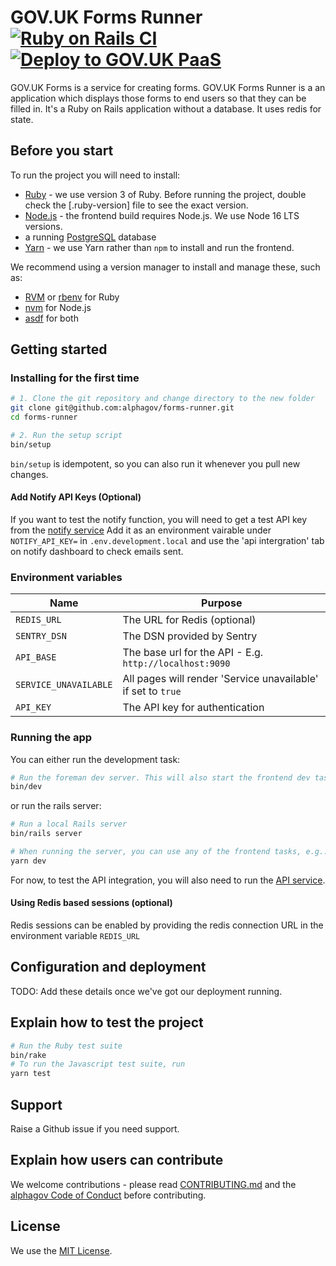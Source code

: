 # GOV.UK Forms Runner [![Ruby on Rails CI](https://github.com/alphagov/forms-runner/actions/workflows/rubyonrails.yml/badge.svg)](https://github.com/alphagov/forms-runner/actions/workflows/rubyonrails.yml) [![Deploy to GOV.UK PaaS](https://github.com/alphagov/forms-runner/actions/workflows/deploy.yml/badge.svg)](https://github.com/alphagov/forms-runner/actions/workflows/deploy.yml)

GOV.UK Forms is a service for creating forms. GOV.UK Forms Runner is a an application which displays those forms to end users so that they can be filled in. It's a Ruby on Rails application without a database. It uses redis for state.

## Before you start

To run the project you will need to install:

- [Ruby](https://www.ruby-lang.org/en/) - we use version 3 of Ruby. Before running the project, double check the [.ruby-version] file to see the exact version.
- [Node.js](https://nodejs.org/en/) - the frontend build requires Node.js. We use Node 16 LTS versions.
- a running [PostgreSQL](https://www.postgresql.org/) database
- [Yarn](https://yarnpkg.com/) - we use Yarn rather than `npm` to install and run the frontend.

We recommend using a version manager to install and manage these, such as:

- [RVM](https://rvm.io/) or [rbenv](https://github.com/rbenv/rbenv) for Ruby
- [nvm](https://github.com/nvm-sh/nvm) for Node.js
- [asdf](https://github.com/asdf-vm/asdf) for both

## Getting started

### Installing for the first time

```bash
# 1. Clone the git repository and change directory to the new folder
git clone git@github.com:alphagov/forms-runner.git
cd forms-runner

# 2. Run the setup script
bin/setup
```

`bin/setup` is idempotent, so you can also run it whenever you pull new changes.

#### Add Notify API Keys (Optional)

If you want to test the notify function, you will need to get a test API key
from the [notify service](https://www.notifications.service.gov.uk/) Add it as
an environment vairable under `NOTIFY_API_KEY=` in `.env.development.local` and
use the 'api intergration' tab on notify dashboard to check emails sent.

### Environment variables

| Name                  | Purpose                                                      |
| --------------------- | ------------------------------------------------------------ |
| `REDIS_URL`           | The URL for Redis (optional)                                 |
| `SENTRY_DSN`          | The DSN provided by Sentry                                   |
| `API_BASE`            | The base url for the API - E.g. `http://localhost:9090`      |
| `SERVICE_UNAVAILABLE` | All pages will render 'Service unavailable' if set to `true` |
| `API_KEY`             | The API key for authentication                               |

### Running the app

You can either run the development task:

```bash
# Run the foreman dev server. This will also start the frontend dev task
bin/dev
```

or run the rails server:

```bash
# Run a local Rails server
bin/rails server

# When running the server, you can use any of the frontend tasks, e.g.:
yarn dev
```

For now, to test the API integration, you will also need to run the [API service](https://github.com/alphagov/forms-api).

#### Using Redis based sessions (optional)

Redis sessions can be enabled by providing the redis connection URL in the environment variable `REDIS_URL`

## Configuration and deployment

TODO: Add these details once we've got our deployment running.

## Explain how to test the project

```bash
# Run the Ruby test suite
bin/rake
# To run the Javascript test suite, run
yarn test
```

## Support

Raise a Github issue if you need support.

## Explain how users can contribute

We welcome contributions - please read [CONTRIBUTING.md](CONTRIBUTING.md) and the [alphagov Code of Conduct](https://github.com/alphagov/.github/blob/main/CODE_OF_CONDUCT.md) before contributing.

## License

We use the [MIT License](https://opensource.org/licenses/MIT).

